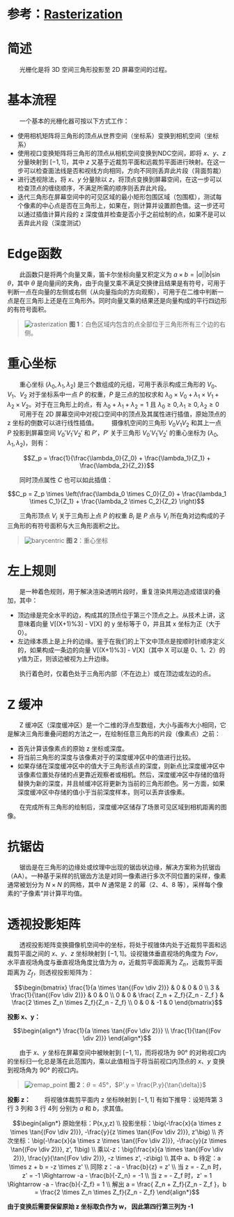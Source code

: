 
# 参考：[Rasterization](https://www.scratchapixel.com/lessons/3d-basic-rendering/rasterization-practical-implementation/overview-rasterization-algorithm.html)
# 简述 
&emsp;&emsp;光栅化是将 3D 空间三角形投影至 2D 屏幕空间的过程。

# 基本流程
&emsp;&emsp;一个基本的光栅化器可按以下方式工作：
* 使用相机矩阵将三角形的顶点从世界空间（坐标系）变换到相机空间（坐标系）
* 使用视口变换矩阵将三角形的顶点从相机空间变换到NDC空间，即将 $`x`$、$`y`$、$`z`$ 分量映射到 $`[-1, 1]`$，其中 $`z`$ 又基于近裁剪平面和远裁剪平面进行映射。在这一步可以检查面法线是否和视线方向相同，方向不同则丢弃此片段（背面剪裁）
* 进行透视除法，将 $`x`$、$`y`$ 分量除以 $`z`$，将顶点变换到屏幕空间，在这一步可以检查顶点的缠绕顺序，不满足所需的顺序则丢弃此片段。
* 迭代三角形在屏幕空间中的可见区域的最小矩形包围区域（包围框），测试每个像素的中心点是否在三角形上，如果在，则计算并设置颜色值。这一步还可以通过插值计算片段的 z 深度值并检查是否小于之前绘制的点，如果不是可以丢弃此片段（深度测试）

# Edge函数
&emsp;&emsp;此函数只是将两个向量叉乘，笛卡尔坐标向量叉积定义为 $`a \times b = \lvert{a} \rvert \lvert{b} \rvert \sin{\theta}`$，其中 $`\theta`$ 是向量间的夹角，由于向量叉乘不满足交换律且结果是有符号，可用于判断一点在向量的左侧或右侧（从向量指向的方向观察），可用于在二维中判断一点是在三角形上还是在三角形外。同时向量叉乘的结果还是向量构成的平行四边形的有符号面积。
> ![rasterization](https://github.com/user-attachments/assets/919bba36-c2da-4a70-88c2-28ac325ad035)
> **图 1**：白色区域内包含的点全部位于三角形所有三个边的右侧。

# 重心坐标
&emsp;&emsp;重心坐标 $`(\lambda_0,\lambda_1,\lambda_2)`$ 是三个数组成的元组，可用于表示构成三角形的 $`V_0`$、$`V_1`$、$`V_2`$ 对于坐标系中一点 $P$ 的权重，$`P`$ 是三点的加权求和 $`\lambda_0 \times V_0+\lambda_1 \times V_1+\lambda_2 \times V_2`$。对于在三角形上的点，有  $`\lambda_0 + \lambda_1 + \lambda_2 = 1`$ 且 $`\lambda_0 \geq 0,  \lambda_1 \geq 0,  \lambda_2 \geq 0`$ 
&emsp;&emsp;可用于在 2D 屏幕空间中对视口空间中的顶点及其属性进行插值，原始顶点的 z 坐标的倒数可以进行线性插值。
&emsp;&emsp;摄像机空间的三角形 $`V_0V_1V_2`$ 和其上一点 $`P`$ 投影到屏幕空间 $`V_0'V_1'V_2'`$ 和 $`P'`$，$`P'`$ 关于三角形 $`V_0'V_1'V_2'`$ 的重心坐标为 $`(\lambda_0,\lambda_1,\lambda_2)`$，则有：
```math
Z_p = \frac{1}{\frac{\lambda_0}{Z_0} + \frac{\lambda_1}{Z_1} + \frac{\lambda_2}{Z_2}}
```
&emsp;&emsp;同时顶点属性 $C$ 也可以如此插值：
```math
C_p = Z_p \times \left(\frac{\lambda_0 \times C_0}{Z_0} + \frac{\lambda_1 \times C_1}{Z_1} + \frac{\lambda_2 \times C_2}{Z_2} \right)
```
&emsp;&emsp;三角形顶点 $`V_i`$ 关于三角形上点 $`P`$ 的权重 $`B_i`$ 是 $`P`$ 点与 $`V_i`$ 所在角对边构成的子三角形的有符号面积与大三角形面积之比。
> ![barycentric](https://github.com/user-attachments/assets/101256b7-4de4-4252-8a48-0b11eab1d239)
> **图 2**：重心坐标

# 左上规则
&emsp;&emsp;是一种着色规则，用于解决渲染透明片段时，重复渲染共用边造成错误的叠加，其中：
* 顶边缘是完全水平的边，构成其的顶点位于第三个顶点之上。从技术上讲，这意味着向量 V[(X+1)%3] - V[X] 的 y 坐标等于 0，并且其 x 坐标为正（大于 0）。
* 左边缘本质上是上升的边缘。鉴于在我们的上下文中顶点是按顺时针顺序定义的，如果构成一条边的向量 V[(X+1)%3] - V[X]（其中 X 可以是 0、1、2）的y值为正，则该边被视为上升边缘。

&emsp;&emsp;执行着色时，仅着色处于三角形内部（不在边上）或在顶边或左边的点。

# Z 缓冲
&emsp;&emsp;Z 缓冲区（深度缓冲区）是一个二维的浮点型数组，大小与画布大小相同，它是解决三角形重叠问题的方法之一，在绘制任意三角形的片段（像素点）之前：
* 首先计算该像素点的原始 z 坐标或深度。
* 将当前三角形的深度与该像素对于的深度缓冲区中的值进行比较。
* 如果存储在深度缓冲区中的值大于三角形该点的深度，则新点比深度缓冲区中该像素位置处存储的点更靠近观察者或相机。然后，深度缓冲区中存储的值将替换为新的深度，并且帧缓冲区将更新为当前的三角形颜色。另一方面，如果深度缓冲区中存储的值小于当前深度样本，则可以丢弃该像素。

&emsp;&emsp;在完成所有三角形的绘制后，深度缓冲区储存了场景可见区域到相机距离的图像。

# 抗锯齿
&emsp;&emsp;锯齿是在三角形的边缘处或纹理中出现的锯齿状边缘，解决方案称为抗锯齿（AA）。一种基于采样的抗锯齿方法是对同一像素进行多次不同位置的采样，像素通常被划分为 $`N \times N`$ 的网格，其中 $N$ 通常是 2 的幂（2、4、8 等），采样每个像素的”子像素“并计算平均值。

# 透视投影矩阵
&emsp;&emsp;透视投影矩阵变换摄像机空间中的坐标，将处于视锥体内处于近裁剪平面和远裁剪平面之间的 $`x`$、$`y`$、$`z`$ 坐标映射到 $`[-1,1]`$。设视锥体垂直视场的角度为 $`Fov`$，水平直视场角度与垂直视场角度比值为为 $`a`$，近裁剪平面距离为 $`Z_n`$，远裁剪平面距离为 $`Z_f`$，则透视投影矩阵为：
```math
\begin{bmatrix}
\frac{1}{a \times \tan{(Fov \div 2)}} & 0  & 0 & 0 \\ 
3 & \frac{1}{\tan{(Fov \div 2)}}  & 0 & 0 \\ 
0 & 0 & \frac{ Z_n + Z_f}{Z_n - Z_f }  & \frac{2 \times Z_n \times Z_f}{Z_n - Z_f} \\ 
0 & 0 & -1 & 0
\end{bmatrix}
```
**投影 x、y：**
```math
\begin{align*}
\frac{1}{a \times \tan{(Fov \div 2)}} \\
\frac{1}{\tan{(Fov \div 2)}}
\end{align*}
```
&emsp;&emsp;由于 $`x`$、$`y`$ 坐标在屏幕空间中被映射到 $`[-1,1]`$，而将视场为 90° 的对称视口内的坐标归一化总是落在此范围内，乘以此值相当于将当前视口内顶点的 $`x`$、$`y`$ 变换到视场角为 90° 的视口内。
> ![remap_point](https://github.com/user-attachments/assets/09b1fd6b-c223-4091-9559-281b89eea6fe)
> **图 2**：$`\theta = 45°`$，$`P'.y = \frac{P.y}{\tan{\delta}}`$

**投影 z：**
&emsp;&emsp;将视锥体裁剪平面内 z 坐标映射到 $[-1, 1]$ 有如下推导：设矩阵第 3 行 3 列和 3 行 4列 分别为 $a$ 和 $b$，求其值。
```math
\begin{align*}
原始坐标：P(x,y,z) \\
投影坐标：\big(-\frac{x}{a \times z \times \tan{(Fov \div 2)}}, -\frac{y}{z \times \tan{(Fov \div 2)}}, z'\big) \\
齐次坐标：\big(-\frac{x}{a \times z \times \tan{(Fov \div 2)}}, -\frac{y}{z \times \tan{(Fov \div 2)}}, z', 1\big) \\
乘以-z：\big(\frac{x}{a \times \tan{(Fov \div 2)}}, \frac{y}{\tan{(Fov \div 2)}}, -z \times z', -z\big) \\
其中 a、b 待定：a \times z + b = -z \times z' \\
同除 z：-a - \frac{b}{z} = z' \\
当 z = - Z_n 时，z' = -1 \Rightarrow -a - \frac{b}{-Z_n} = -1 \\
当 z = - Z_f 时，z' = 1 \Rightarrow -a - \frac{b}{-Z_f} = 1 \\
解出 a =  \frac{ Z_n + Z_f}{Z_n - Z_f }，b = \frac{2 \times Z_n \times Z_f}{Z_n - Z_f}
\end{align*}
```
**由于变换后需要保留原始 z 坐标取负作为 w， 因此第四行第三列为 -1**
